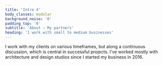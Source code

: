 ```yaml
---
title: 'Intro 4'
body_classes: modular
background_noise: '0'
padding_top: '0'
subtitle: 'About – My partners'
heading: 'I work with small to medium businesses'
---
```


I work with my clients on various timeframes, but along a continuous discussion, which is central in successful projects. I've worked mostly with architecture and design studios since I started my business in 2016.